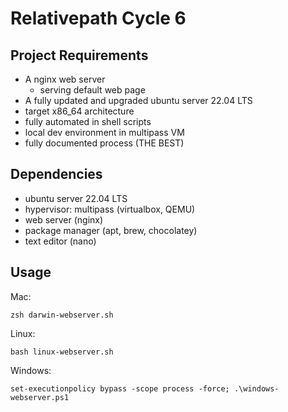 # Relativepath Cycle 6

## Project Requirements

* A nginx web server
	* serving default web page
* A fully updated and upgraded ubuntu server 22.04 LTS
* target x86_64 architecture
* fully automated in shell scripts
* local dev environment in multipass VM 
* fully documented process (THE BEST)

## Dependencies

- ubuntu server 22.04 LTS
- hypervisor: multipass (virtualbox, QEMU)
- web server (nginx)
- package manager (apt, brew, chocolatey)
- text editor (nano)

## Usage

Mac:

`zsh darwin-webserver.sh`

Linux:

`bash linux-webserver.sh` 

Windows: 

`set-executionpolicy bypass -scope process -force; .\windows-webserver.ps1`


